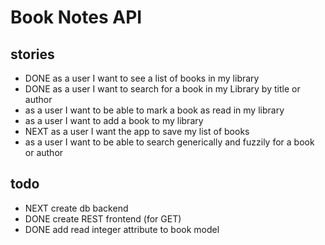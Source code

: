 # Book Notes API

## stories
* DONE as a user I want to see a list of books in my library
* DONE as a user I want to search for a book in my Library by title or author
* as a user I want to be able to mark a book as read in my library
* as a user I want to add a book to my library
* NEXT as a user I want the app to save my list of books
* as a user I want to be able to search generically and fuzzily for a book or author

## todo
* NEXT create db backend
* DONE create REST frontend (for GET)
* DONE add read integer attribute to book model
